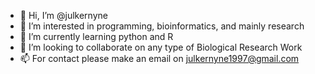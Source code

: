 - 👋 Hi, I’m @julkernyne
- 👀 I’m interested in programming, bioinformatics, and mainly research
- 🌱 I’m currently learning python and R
- 💞️ I’m looking to collaborate on any type of Biological Research Work
- 📫 For contact please make an email on julkernyne1997@gmail.com

<!---
julkernyne/julkernyne is a ✨ special ✨ repository because its `README.md` (this file) appears on your GitHub profile.
You can click the Preview link to take a look at your changes.
--->
